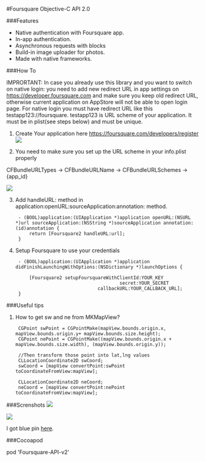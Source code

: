 #Foursquare Objective-C API 2.0

###Features
* Native authentication with Foursquare app.
* In-app authentication.
* Asynchronous requests with blocks
* Build-in image uploader for photos.
* Made with native frameworks.


###How To

IMPRORTANT: In case you already use this library and you want to switch on native login: you need to add new redirect URL in app settings on https://developer.foursquare.com and make sure you keep old redirect URL, otherwise current application on AppStore will not be able to open login page. For native login you must have redirect URL like this testapp123://foursquare. testapp123 is URL scheme of your application. It must be in plist(see steps below) and must be unique.


1. Create Your application here https://foursquare.com/developers/register
![](https://raw.github.com/Constantine-Fry/Foursquare-API-v2/master/img/site1.png)

2. You need to make sure you set up the URL scheme in your info.plist properly

CFBundleURLTypes -> CFBundleURLName -> CFBundleURLSchemes -> {app_id}

![](https://github.com/Constantine-Fry/Foursquare-API-v2/blob/master/img/plist.png?raw=true)

3. Add handleURL: method in application:openURL:sourceApplication:annotation: method.


        - (BOOL)application:(UIApplication *)application openURL:(NSURL *)url sourceApplication:(NSString *)sourceApplication annotation:(id)annotation {
            return [Foursquare2 handleURL:url];
        }

4. Setup Foursquare to use your credentials


        - (BOOL)application:(UIApplication *)application didFinishLaunchingWithOptions:(NSDictionary *)launchOptions {
    
            [Foursquare2 setupFoursquareWithClientId:YOUR_KEY
                                     		 secret:YOUR_SECRET
	                                 callbackURL:YOUR_CALLBACK_URL];
        }
 

    



###Useful tips
1. How to get sw and ne from MKMapView?

        CGPoint swPoint = CGPointMake(mapView.bounds.origin.x, mapView.bounds.origin.y+ mapView.bounds.size.height);
        CGPoint nePoint = CGPointMake((mapView.bounds.origin.x + mapView.bounds.size.width), (mapView.bounds.origin.y));
    
        //Then transform those point into lat,lng values
        CLLocationCoordinate2D swCoord;
        swCoord = [mapView convertPoint:swPoint toCoordinateFromView:mapView];
    
        CLLocationCoordinate2D neCoord;
        neCoord = [mapView convertPoint:nePoint toCoordinateFromView:mapView];









###Screnshots
![](https://raw.github.com/Constantine-Fry/Foursquare-API-v2/master/img/photo1.PNG)


![](https://raw.github.com/Constantine-Fry/Foursquare-API-v2/master/img/photo2.PNG)


I got blue pin [here](http://graphicclouds.com/map-pin-icons/).


###Cocoapod

pod 'Foursquare-API-v2'
